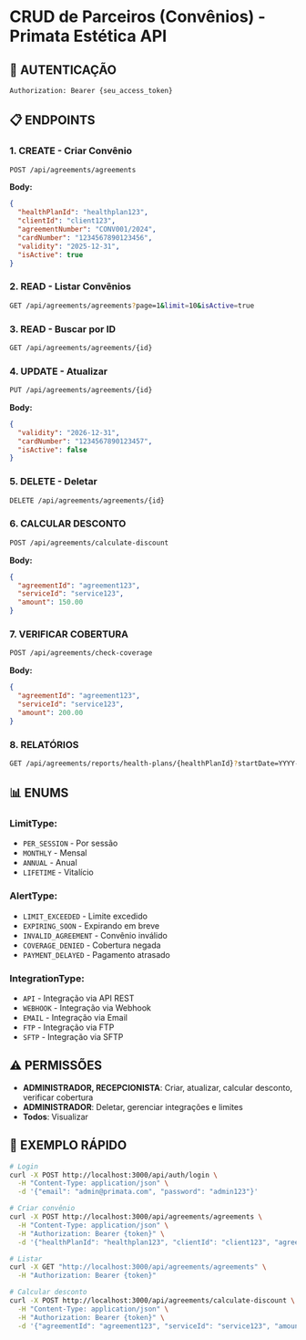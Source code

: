 # CRUD de Parceiros (Convênios) - Primata Estética API

## **🔐 AUTENTICAÇÃO**
```bash
Authorization: Bearer {seu_access_token}
```

## **📋 ENDPOINTS**

### **1. CREATE - Criar Convênio**
```bash
POST /api/agreements/agreements
```
**Body:**
```json
{
  "healthPlanId": "healthplan123",
  "clientId": "client123",
  "agreementNumber": "CONV001/2024",
  "cardNumber": "1234567890123456",
  "validity": "2025-12-31",
  "isActive": true
}
```

### **2. READ - Listar Convênios**
```bash
GET /api/agreements/agreements?page=1&limit=10&isActive=true
```

### **3. READ - Buscar por ID**
```bash
GET /api/agreements/agreements/{id}
```

### **4. UPDATE - Atualizar**
```bash
PUT /api/agreements/agreements/{id}
```
**Body:**
```json
{
  "validity": "2026-12-31",
  "cardNumber": "1234567890123457",
  "isActive": false
}
```

### **5. DELETE - Deletar**
```bash
DELETE /api/agreements/agreements/{id}
```

### **6. CALCULAR DESCONTO**
```bash
POST /api/agreements/calculate-discount
```
**Body:**
```json
{
  "agreementId": "agreement123",
  "serviceId": "service123",
  "amount": 150.00
}
```

### **7. VERIFICAR COBERTURA**
```bash
POST /api/agreements/check-coverage
```
**Body:**
```json
{
  "agreementId": "agreement123",
  "serviceId": "service123",
  "amount": 200.00
}
```

### **8. RELATÓRIOS**
```bash
GET /api/agreements/reports/health-plans/{healthPlanId}?startDate=YYYY-MM-DD&endDate=YYYY-MM-DD
```

## **📊 ENUMS**

### **LimitType:**
- `PER_SESSION` - Por sessão
- `MONTHLY` - Mensal
- `ANNUAL` - Anual
- `LIFETIME` - Vitalício

### **AlertType:**
- `LIMIT_EXCEEDED` - Limite excedido
- `EXPIRING_SOON` - Expirando em breve
- `INVALID_AGREEMENT` - Convênio inválido
- `COVERAGE_DENIED` - Cobertura negada
- `PAYMENT_DELAYED` - Pagamento atrasado

### **IntegrationType:**
- `API` - Integração via API REST
- `WEBHOOK` - Integração via Webhook
- `EMAIL` - Integração via Email
- `FTP` - Integração via FTP
- `SFTP` - Integração via SFTP

## **⚠️ PERMISSÕES**
- **ADMINISTRADOR, RECEPCIONISTA**: Criar, atualizar, calcular desconto, verificar cobertura
- **ADMINISTRADOR**: Deletar, gerenciar integrações e limites
- **Todos**: Visualizar

## **🚀 EXEMPLO RÁPIDO**
```bash
# Login
curl -X POST http://localhost:3000/api/auth/login \
  -H "Content-Type: application/json" \
  -d '{"email": "admin@primata.com", "password": "admin123"}'

# Criar convênio
curl -X POST http://localhost:3000/api/agreements/agreements \
  -H "Content-Type: application/json" \
  -H "Authorization: Bearer {token}" \
  -d '{"healthPlanId": "healthplan123", "clientId": "client123", "agreementNumber": "CONV001/2024"}'

# Listar
curl -X GET "http://localhost:3000/api/agreements/agreements" \
  -H "Authorization: Bearer {token}"

# Calcular desconto
curl -X POST http://localhost:3000/api/agreements/calculate-discount \
  -H "Content-Type: application/json" \
  -H "Authorization: Bearer {token}" \
  -d '{"agreementId": "agreement123", "serviceId": "service123", "amount": 150.00}'
```
